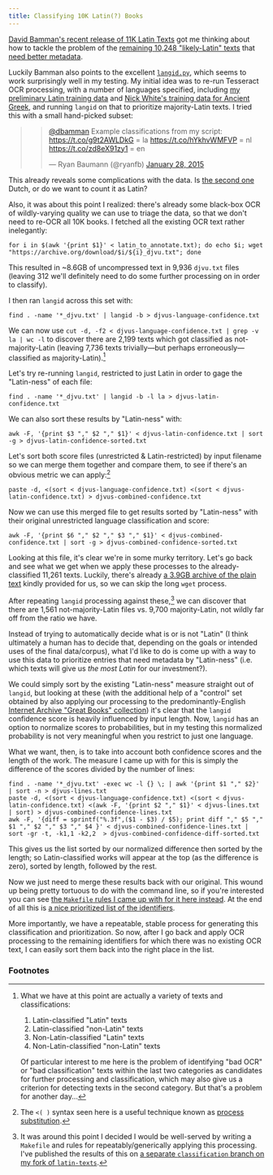 ```yaml
---
title: Classifying 10K Latin(?) Books
---
```


[David Bamman's recent release of 11K Latin Texts](http://www.cs.cmu.edu/~dbamman/latin.html) got me thinking about how to tackle the problem of the [remaining 10,248 "likely-Latin" texts](https://github.com/dbamman/latin-texts/tree/master/metadata) that [need better metadata](http://chronicle.com/article/Googles-Book-Search-A/48245/).

Luckily Bamman also points to the excellent [`langid.py`](https://github.com/saffsd/langid.py), which seems to work surprisingly well in my testing. My initial idea was to re-run Tesseract OCR processing, with a number of languages specified, including [my preliminary Latin training data](https://ryanfb.github.io/latinocr/) and [Nick White's training data for Ancient Greek](http://ancientgreekocr.org/), and running `langid` on that to prioritize majority-Latin texts. I tried this with a small hand-picked subset:

> <blockquote class="twitter-tweet" data-conversation="none" lang="en"><p><a href="https://twitter.com/dbamman">@dbamman</a> Example classifications from my script:&#10;<a href="https://t.co/g9t2AWLDkG">https://t.co/g9t2AWLDkG</a> = la&#10;<a href="https://t.co/hYkhvWMFVP">https://t.co/hYkhvWMFVP</a> = nl&#10;<a href="https://t.co/zd8eX91zy1">https://t.co/zd8eX91zy1</a> = en</p>&mdash; Ryan Baumann (@ryanfb) <a href="https://twitter.com/ryanfb/status/560518429653102593">January 28, 2015</a></blockquote>
<script async src="//platform.twitter.com/widgets.js" charset="utf-8"></script>

This already reveals some complications with the data. Is [the second one](https://archive.org/details/corpusdocumento00frgoog) Dutch, or do we want to count it as Latin? 

Also, it was about this point I realized: there's already some black-box OCR of wildly-varying quality we can use to triage the data, so that we don't need to re-OCR all 10K books. I fetched all the existing OCR text rather inelegantly:

    for i in $(awk '{print $1}' < latin_to_annotate.txt); do echo $i; wget "https://archive.org/download/$i/${i}_djvu.txt"; done

This resulted in ~8.6GB of uncompressed text in 9,936 `djvu.txt` files (leaving 312 we'll definitely need to do some further processing on in order to classify).

I then ran `langid` across this set with:

    find . -name '*_djvu.txt' | langid -b > djvus-language-confidence.txt

We can now use `cut -d, -f2 < djvus-language-confidence.txt | grep -v la | wc -l` to discover there are 2,199 texts which got classified as not-majority-Latin (leaving 7,736 texts trivially—but perhaps erroneously—classified as majority-Latin).[^classifications]

[^classifications]: What we have at this point are actually a variety of texts and classifications:
    
     1. Latin-classified "Latin" texts
     2. Latin-classified "non-Latin" texts
     3. Non-Latin-classified "Latin" texts
     4. Non-Latin-classified "non-Latin" texts
    
    Of particular interest to me here is the problem of identifying "bad OCR" or "bad classification" texts within the last two categories as candidates for further processing and classification, which may also give us a criterion for detecting texts in the second category. But that's a problem for another day...

Let's try re-running `langid`, restricted to just Latin in order to gage the "Latin-ness" of each file:

    find . -name '*_djvu.txt' | langid -b -l la > djvus-latin-confidence.txt

We can also sort these results by "Latin-ness" with:

    awk -F, '{print $3 "," $2 "," $1}' < djvus-latin-confidence.txt | sort -g > djvus-latin-confidence-sorted.txt

Let's sort both score files (unrestricted & Latin-restricted) by input filename so we can merge them together and compare them, to see if there's an obvious metric we can apply:[^substitution]

    paste -d, <(sort < djvus-language-confidence.txt) <(sort < djvus-latin-confidence.txt) > djvus-combined-confidence.txt

Now we can use this merged file to get results sorted by "Latin-ness" with their original unrestricted language classification and score:

    awk -F, '{print $6 "," $2 "," $3 "," $1}' < djvus-combined-confidence.txt | sort -g > djvus-combined-confidence-sorted.txt

Looking at this file, it's clear we're in some murky territory. Let's go back and see what we get when we apply these processes to the already-classified 11,261 texts. Luckily, there's already [a 3.9GB archive of the plain text](https://docs.google.com/uc?id=0B5pGKi0iCsnbZEdHZ3N6d216am8&export=download) kindly provided for us, so we can skip the long `wget` process.

After repeating `langid` processing against these,[^make] we can discover that there are 1,561 not-majority-Latin files vs. 9,700 majority-Latin, not wildly far off from the ratio we have.

[^make]: It was around this point I decided I would be well-served by writing a `Makefile` and rules for repeatably/generically applying this processing. I've published the results of this on [a separate `classification` branch on my fork of `latin-texts`](https://github.com/ryanfb/latin-texts/tree/classification/metadata).

Instead of trying to automatically decide what is or is not "Latin" (I think ultimately a human has to decide that, depending on the goals or intended uses of the final data/corpus), what I'd like to do is come up with a way to use this data to prioritize entries that need metadata by "Latin-ness" (i.e. which texts will give us *the most Latin* for our investment?).

We could simply sort by the existing "Latin-ness" measure straight out of `langid`, but looking at these (with the additional help of a "control" set obtained by also applying our processing to the predominantly-English [Internet Archive "Great Books" collection](https://archive.org/details/greatbooks)) it's clear that the `langid` confidence score is heavily influenced by input length. Now, `langid` has an option to normalize scores to probabilities, but in my testing this normalized probability is not very meaningful when you restrict to just one language.

What we want, then, is to take into account both confidence scores and the length of the work. The measure I came up with for this is simply the difference of the scores divided by the number of lines:

    find . -name '*_djvu.txt' -exec wc -l {} \; | awk '{print $1 "," $2}' | sort -n > djvus-lines.txt
    paste -d, <(sort < djvus-language-confidence.txt) <(sort < djvus-latin-confidence.txt) <(awk -F, '{print $2 "," $1}' < djvus-lines.txt | sort) > djvus-combined-confidence-lines.txt
    awk -F, '{diff = sprintf("%.3f",($1 - $3) / $5); print diff "," $5 "," $1 "," $2 "," $3 "," $4 }' < djvus-combined-confidence-lines.txt | sort -gr -t, -k1,1 -k2,2  > djvus-combined-confidence-diff-sorted.txt

This gives us the list sorted by our normalized difference then sorted by the length; so Latin-classified works will appear at the top (as the difference is zero), sorted by length, followed by the rest.

Now we just need to merge these results back with our original. This wound up being pretty tortuous to do with the command line, so if you're interested you can see [the `Makefile` rules I came up with for it here instead](https://github.com/ryanfb/latin-texts/blob/classification/metadata/Makefile#L44-L63). At the end of all this is [a nice prioritized list of the identifiers](https://github.com/ryanfb/latin-texts/blob/sort/metadata/latin_to_annotate.txt).

More importantly, we have a repeatable, stable process for generating this classification and prioritization. So now, after I go back and apply OCR processing to the remaining identifiers for which there was no existing OCR text, I can easily sort them back into the right place in the list.

### Footnotes

[^erratic]: Found with `find . -name '*.xml_meta.txt' -exec rm {} \;` to remove `xml_meta.txt` files, then `find . -name '*.txt' | grep -v djvu`.
[^substitution]: The `<( )` syntax seen here is a useful technique known as [process substitution](http://tldp.org/LDP/abs/html/process-sub.html).
